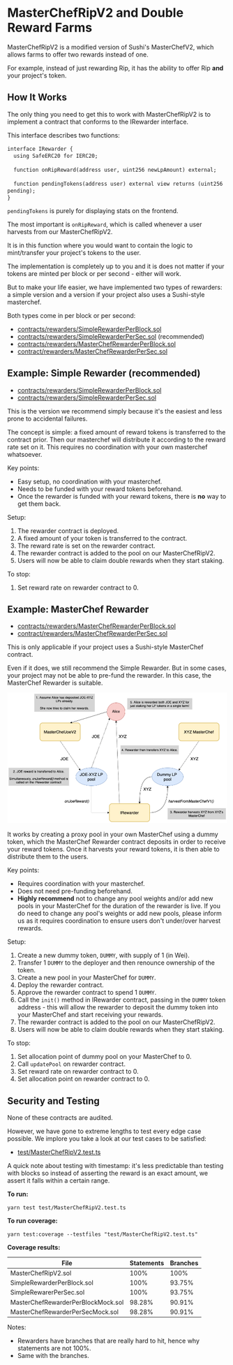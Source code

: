 # MasterChefRipV2 and Double Reward Farms

MasterChefRipV2 is a modified version of Sushi's MasterChefV2, which allows farms to offer two rewards instead of one.

For example, instead of just rewarding Rip, it has the ability to offer Rip **and** your project's token.

## How It Works

The only thing you need to get this to work with MasterChefRipV2 is to implement a contract that conforms to the IRewarder interface.

This interface describes two functions:

```sol
interface IRewarder {
  using SafeERC20 for IERC20;

  function onRipReward(address user, uint256 newLpAmount) external;

  function pendingTokens(address user) external view returns (uint256 pending);
}

```

`pendingTokens` is purely for displaying stats on the frontend.

The most important is `onRipReward`, which is called whenever a user harvests from our MasterChefRipV2.

It is in this function where you would want to contain the logic to mint/transfer your project's tokens to the user.

The implementation is completely up to you and it is does not matter if your tokens are minted per block or per second - either will work.

But to make your life easier, we have implemented two types of rewarders: a simple version and a version if your project also uses a Sushi-style masterchef.

Both types come in per block or per second:

- [contracts/rewarders/SimpleRewarderPerBlock.sol](contracts/rewarders/SimpleRewarderPerBlock.sol)
- [contracts/rewarders/SimpleRewarderPerSec.sol](contracts/rewarders/SimpleRewarderPerSec.sol) (recommended)
- [contracts/rewarders/MasterChefRewarderPerBlock.sol](contracts/rewarders/MasterChefRewarderPerBlock.sol)
- [contract/rewarders/MasterChefRewarderPerSec.sol](contract/rewarders/MasterChefRewarderPerSec.sol)

## Example: Simple Rewarder (recommended)

- [contracts/rewarders/SimpleRewarderPerBlock.sol](contracts/rewarders/SimpleRewarderPerBlock.sol)
- [contracts/rewarders/SimpleRewarderPerSec.sol](contracts/rewarders/SimpleRewarderPerSec.sol)

This is the version we recommend simply because it's the easiest and less prone to accidental failures.

The concept is simple: a fixed amount of reward tokens is transferred to the contract prior. Then our masterchef will
distribute it according to the reward rate set on it. This requires no coordination with your own masterchef whatsoever.

Key points:

- Easy setup, no coordination with your masterchef.
- Needs to be funded with your reward tokens beforehand.
- Once the rewarder is funded with your reward tokens, there is **no** way to get them back.

Setup:

1. The rewarder contract is deployed.
2. A fixed amount of your token is transferred to the contract.
3. The reward rate is set on the rewarder contract.
4. The rewarder contract is added to the pool on our MasterChefRipV2.
5. Users will now be able to claim double rewards when they start staking.

To stop:

1. Set reward rate on rewarder contract to 0.

## Example: MasterChef Rewarder

- [contracts/rewarders/MasterChefRewarderPerBlock.sol](contracts/rewarders/MasterChefRewarderPerBlock.sol)
- [contract/rewarders/MasterChefRewarderPerSec.sol](contract/rewarders/MasterChefRewarderPerSec.sol)

This is only applicable if your project uses a Sushi-style MasterChef contract.

Even if it does, we still recommend the Simple Rewarder. But in some cases, your project may not be able to pre-fund the rewarder.
In this case, the MasterChef Rewarder is suitable.

![Image of Double Reward Farming](MasterChefRipV2.png)

It works by creating a proxy pool in your own MasterChef using a dummy token, which the MasterChef Rewarder contract deposits in order
to receive your reward tokens. Once it harvests your reward tokens, it is then able to distribute them to the users.

Key points:

- Requires coordination with your masterchef.
- Does not need pre-funding beforehand.
- **Highly recommend** not to change any pool weights and/or add new pools in your MasterChef for the duration of the rewarder is live. If you do need to change any pool's weights
  or add new pools, please inform us as it requires coordination to ensure users don't under/over harvest rewards.

Setup:

1. Create a new dummy token, `DUMMY`, with supply of 1 (in Wei).
2. Transfer 1 `DUMMY` to the deployer and then renounce ownership of the token.
3. Create a new pool in your MasterChef for `DUMMY`.
4. Deploy the rewarder contract.
5. Approve the rewarder contract to spend 1 `DUMMY`.
6. Call the `init()` method in IRewarder contract, passing in the `DUMMY` token address - this will allow the rewarder to deposit the dummy token into your MasterChef and start receiving your rewards.
7. The rewarder contract is added to the pool on our MasterChefRipV2.
8. Users will now be able to claim double rewards when they start staking.

To stop:

1. Set allocation point of dummy pool on your MasterChef to 0.
2. Call `updatePool` on rewarder contract.
3. Set reward rate on rewarder contract to 0.
4. Set allocation point on rewarder contract to 0.

## Security and Testing

None of these contracts are audited.

However, we have gone to extreme lengths to test every edge case possible. We implore you take a look at our test cases to be satisfied:

- [test/MasterChefRipV2.test.ts](test/MasterChefRipV2.test.ts)

A quick note about testing with timestamp: it's less predictable than testing with blocks so instead of asserting the reward is an exact amount, we assert it falls within a certain range.

**To run:**

```
yarn test test/MasterChefRipV2.test.ts
```

**To run coverage:**

```
yarn test:coverage --testfiles "test/MasterChefRipV2.test.ts"
```

**Coverage results:**

| File                               | Statements | Branches |
| ---------------------------------- | ---------- | -------- |
| MasterChefRipV2.sol                | 100%       | 100%     |
| SimpleRewarderPerBlock.sol         | 100%       | 93.75%   |
| SimpleRewarerPerSec.sol            | 100%       | 93.75%   |
| MasterChefRewarderPerBlockMock.sol | 98.28%     | 90.91%   |
| MasterChefRewarderPerSecMock.sol   | 98.28%     | 90.91%   |

Notes:

- Rewarders have branches that are really hard to hit, hence why statements are not 100%.
- Same with the branches.
